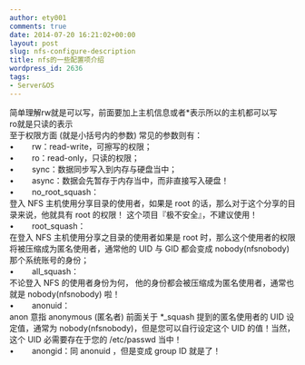 ```yaml
---
author: ety001
comments: true
date: 2014-07-20 16:21:02+00:00
layout: post
slug: nfs-configure-description
title: nfs的一些配置项介绍
wordpress_id: 2636
tags:
- Server&OS
---
```


简单理解rw就是可以写，前面要加上主机信息或者*表示所以的主机都可以写  
ro就是只读的表示  
至于权限方面 (就是小括号内的参数) 常见的参数则有：  
•        rw：read-write，可擦写的权限；  
•        ro：read-only，只读的权限；  
•        sync：数据同步写入到内存与硬盘当中；  
•        async：数据会先暂存于内存当中，而非直接写入硬盘！  
•        no_root_squash：  
登入 NFS 主机使用分享目录的使用者，如果是 root 的话，那么对于这个分享的目录来说，他就具有 root 的权限！ 这个项目『极不安全』，不建议使用！  
•        root_squash：  
在登入 NFS 主机使用分享之目录的使用者如果是 root 时，那么这个使用者的权限将被压缩成为匿名使用者，通常他的 UID 与 GID 都会变成 nobody(nfsnobody) 那个系统账号的身份；  
•        all_squash：  
不论登入 NFS 的使用者身份为何， 他的身份都会被压缩成为匿名使用者，通常也就是 nobody(nfsnobody) 啦！  
•        anonuid：  
anon 意指 anonymous (匿名者) 前面关于 *_squash 提到的匿名使用者的 UID 设定值，通常为 nobody(nfsnobody)，但是您可以自行设定这个 UID 的值！当然，这个 UID 必需要存在于您的 /etc/passwd 当中！  
•        anongid：同 anonuid ，但是变成 group ID 就是了！

